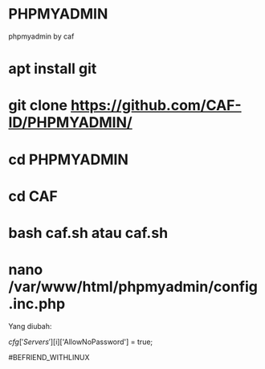 # PHPMYADMIN





phpmyadmin by caf


# apt  install git
# git clone https://github.com/CAF-ID/PHPMYADMIN/
# cd PHPMYADMIN
# cd CAF
# bash caf.sh atau caf.sh
# nano /var/www/html/phpmyadmin/config.inc.php

Yang diubah:

$cfg['Servers'][$i]['AllowNoPassword'] = true;



#BEFRIEND_WITHLINUX

